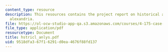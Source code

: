 ```yaml
---
content_type: resource
description: This resources contains the project report on historical analysis in
  alexandria.
file: https://ol-ocw-studio-app-qa.s3.amazonaws.com/courses/4-175-case-studies-in-city-form-fall-2005/9518dfa367f16291d0ea4676f88fd137_hstricl_anlys.pdf
file_type: application/pdf
resourcetype: Document
title: hstricl_anlys.pdf
uid: 9518dfa3-67f1-6291-d0ea-4676f88fd137
---
```

